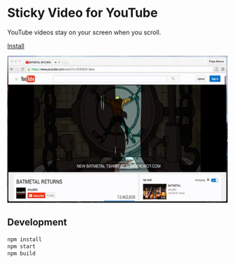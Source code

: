 # Sticky Video for YouTube

YouTube videos stay on your screen when you scroll.

[Install](http://chrome.google.com/webstore/detail/nbepmleipmhgbnpklhlkkbgmobdeephp)

![📹](usage.gif)

## Development

```shell
npm install
npm start
npm build
```
